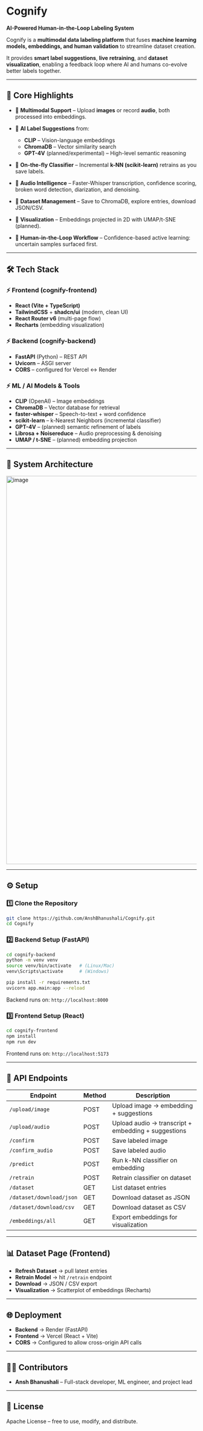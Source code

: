 # Cognify

**AI-Powered Human-in-the-Loop Labeling System**

Cognify is a **multimodal data labeling platform** that fuses **machine learning models, embeddings, and human validation** to streamline dataset creation.

It provides **smart label suggestions**, **live retraining**, and **dataset visualization**, enabling a feedback loop where AI and humans co-evolve better labels together.

---

## 🌟 Core Highlights

* 🔹 **Multimodal Support** – Upload **images** or record **audio**, both processed into embeddings.
* 🔹 **AI Label Suggestions** from:

  * **CLIP** – Vision-language embeddings
  * **ChromaDB** – Vector similarity search
  * **GPT-4V** (planned/experimental) – High-level semantic reasoning
* 🔹 **On-the-fly Classifier** – Incremental **k-NN (scikit-learn)** retrains as you save labels.
* 🔹 **Audio Intelligence** – Faster-Whisper transcription, confidence scoring, broken word detection, diarization, and denoising.
* 🔹 **Dataset Management** – Save to ChromaDB, explore entries, download JSON/CSV.
* 🔹 **Visualization** – Embeddings projected in 2D with UMAP/t-SNE (planned).
* 🔹 **Human-in-the-Loop Workflow** – Confidence-based active learning: uncertain samples surfaced first.

---

## 🛠️ Tech Stack

### ⚡ Frontend (cognify-frontend)

* **React (Vite + TypeScript)**
* **TailwindCSS** + **shadcn/ui** (modern, clean UI)
* **React Router v6** (multi-page flow)
* **Recharts** (embedding visualization)

### ⚡ Backend (cognify-backend)

* **FastAPI** (Python) – REST API
* **Uvicorn** – ASGI server
* **CORS** – configured for Vercel ↔ Render

### ⚡ ML / AI Models & Tools

* **CLIP** (OpenAI) – Image embeddings
* **ChromaDB** – Vector database for retrieval
* **faster-whisper** – Speech-to-text + word confidence
* **scikit-learn** – k-Nearest Neighbors (incremental classifier)
* **GPT-4V** – (planned) semantic refinement of labels
* **Librosa + Noisereduce** – Audio preprocessing & denoising
* **UMAP / t-SNE** – (planned) embedding projection

---

## 🧩 System Architecture

<img width="1536" height="1024" alt="image" src="https://github.com/user-attachments/assets/e23f493f-2720-4355-9cfe-e857db75c67a" />


---

## ⚙️ Setup

### 1️⃣ Clone the Repository

```bash
git clone https://github.com/AnshBhanushali/Cognify.git
cd Cognify
```

### 2️⃣ Backend Setup (FastAPI)

```bash
cd cognify-backend
python -m venv venv
source venv/bin/activate   # (Linux/Mac)
venv\Scripts\activate      # (Windows)

pip install -r requirements.txt
uvicorn app.main:app --reload
```

Backend runs on: `http://localhost:8000`

### 3️⃣ Frontend Setup (React)

```bash
cd cognify-frontend
npm install
npm run dev
```

Frontend runs on: `http://localhost:5173`

---

## 🔑 API Endpoints

| Endpoint                 | Method | Description                                         |
| ------------------------ | ------ | --------------------------------------------------- |
| `/upload/image`          | POST   | Upload image → embedding + suggestions              |
| `/upload/audio`          | POST   | Upload audio → transcript + embedding + suggestions |
| `/confirm`               | POST   | Save labeled image                                  |
| `/confirm_audio`         | POST   | Save labeled audio                                  |
| `/predict`               | POST   | Run k-NN classifier on embedding                    |
| `/retrain`               | POST   | Retrain classifier on dataset                       |
| `/dataset`               | GET    | List dataset entries                                |
| `/dataset/download/json` | GET    | Download dataset as JSON                            |
| `/dataset/download/csv`  | GET    | Download dataset as CSV                             |
| `/embeddings/all`        | GET    | Export embeddings for visualization                 |

---

## 📊 Dataset Page (Frontend)

* **Refresh Dataset** → pull latest entries
* **Retrain Model** → hit `/retrain` endpoint
* **Download** → JSON / CSV export
* **Visualization** → Scatterplot of embeddings (Recharts)

---

## 🌐 Deployment

* **Backend** → Render (FastAPI)
* **Frontend** → Vercel (React + Vite)
* **CORS** → Configured to allow cross-origin API calls

---

## 👨‍💻 Contributors

* **Ansh Bhanushali** – Full-stack developer, ML engineer, and project lead

---

## 📜 License

Apache License – free to use, modify, and distribute.
